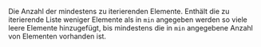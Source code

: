 Die Anzahl der mindestens zu iterierenden Elemente. Enthält die zu iterierende Liste weniger Elemente als in `min` angegeben werden so viele leere Elemente hinzugefügt, bis mindestens die in `min` angegebene Anzahl von Elementen vorhanden ist.
